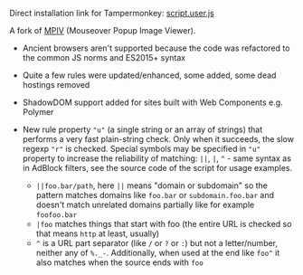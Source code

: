 Direct installation link for Tampermonkey: [script.user.js](https://github.com/tophf/mpiv/raw/master/script.user.js)

A fork of [MPIV](https://greasyfork.org/en/scripts/404-mouseover-popup-image-viewer/) (Mouseover Popup Image Viewer).

* Ancient browsers aren't supported because the code was refactored to the common JS norms and ES2015+ syntax
* Quite a few rules were updated/enhanced, some added, some dead hostings removed
* ShadowDOM support added for sites built with Web Components e.g. Polymer
* New rule property `"u"` (a single string or an array of strings) that performs a very fast plain-string check. Only when it succeeds, the slow regexp `"r"` is checked. Special symbols may be specified in `"u"` property to increase the reliability of matching: `||`, `|`, `^` - same syntax as in AdBlock filters, see the source code of the script for usage examples.

    * `||foo.bar/path`, here `||` means "domain or subdomain" so the pattern matches domains like `foo.bar` or `subdomain.foo.bar` and doesn't match unrelated domains partially like for example `foofoo.bar`
    * `|foo` matches things that start with foo (the entire URL is checked so that means `http` at least, usually)
    * `^` is a URL part separator (like `/` or `?` or `:`) but not a letter/number, neither any of `%._-`. Additionally, when used at the end like `foo^` it also matches when the source ends with `foo`
